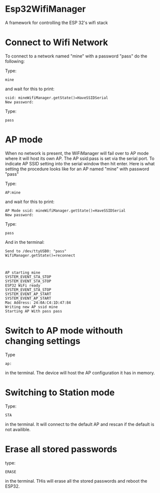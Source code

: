 # Esp32WifiManager 
A framework for controlling the ESP 32's wifi stack

# Connect to Wifi Network
To connect to a network named "mine" with a password "pass" do the following:

Type:
```
mine
```
and wait for this to print:
```
ssid: mineWifiManager.getState()=HaveSSIDSerial
New password: 
```

Type:
```
pass
```


# AP mode 

When no network is present, the WiFiManager will fail over to AP mode where it will host its own AP. The AP ssid:pass is set via the serial port. To indicate AP SSID setting into the serial window then hit enter. Here is what setting the procedure looks like for an AP named "mine" with password "pass"

Type:
```
AP:mine
```
and wait for this to print:
```
AP Mode ssid: mineWifiManager.getState()=HaveSSIDSerial
New password: 
```

Type:
```
pass
```
And in the terminal:
```
Send to /dev/ttyUSB0: "pass"
WifiManager.getState()=reconnect



AP starting mine
SYSTEM_EVENT_STA_STOP
SYSTEM_EVENT_STA_STOP
ESP32 WiFi ready 
SYSTEM_EVENT_STA_STOP
SYSTEM_EVENT_AP_START
SYSTEM_EVENT_AP_START
Mac Address: 24:0A:C4:1D:47:84
Writing new AP ssid mine
Starting AP With pass pass
```
# Switch to AP mode withouth changing settings

Type 
```
ap:
```
in the terminal. The device will host the AP configuration it has in memory.

# Switching to Station mode

Type:
```
STA
```
in the terminal. It will connect to the default AP and rescan if the default is not availible. 

# Erase all stored passwords

type:
```
ERASE
```
in the terminal. THis will erase all the stored passwords and reboot the ESP32.
